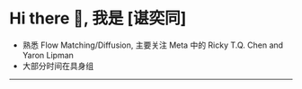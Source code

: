 # Hi there 👋, 我是 [谌奕同]

- 熟悉 Flow Matching/Diffusion, 主要关注 Meta 中的 Ricky T.Q. Chen and Yaron Lipman 
- 大部分时间在具身组
---

